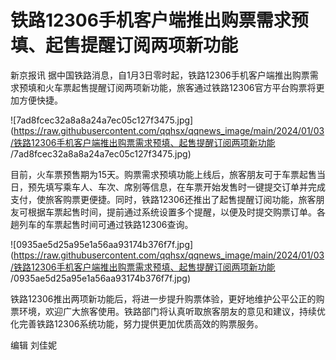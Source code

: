 # 铁路12306手机客户端推出购票需求预填、起售提醒订阅两项新功能

新京报讯
据中国铁路消息，自1月3日零时起，铁路12306手机客户端推出购票需求预填和火车票起售提醒订阅两项新功能，旅客通过铁路12306官方平台购票将更加方便快捷。

![7ad8fcec32a8a8a24a7ec05c127f3475.jpg](https://raw.githubusercontent.com/qqhsx/qqnews_image/main/2024/01/03/铁路12306手机客户端推出购票需求预填、起售提醒订阅两项新功能 /7ad8fcec32a8a8a24a7ec05c127f3475.jpg)

目前，火车票预售期为15天。购票需求预填功能上线后，旅客朋友可于车票起售当日，预先填写乘车人、车次、席别等信息，在车票开始发售时一键提交订单并完成支付，使旅客购票更便捷。同时，铁路12306还推出了起售提醒订阅功能，旅客朋友可根据车票起售时间，提前通过系统设置多个提醒，以便及时提交购票订单。各趟列车的车票起售时间可通过铁路12306查询。

![0935ae5d25a95e1a56aa93174b376f7f.jpg](https://raw.githubusercontent.com/qqhsx/qqnews_image/main/2024/01/03/铁路12306手机客户端推出购票需求预填、起售提醒订阅两项新功能 /0935ae5d25a95e1a56aa93174b376f7f.jpg)

铁路12306推出两项新功能后，将进一步提升购票体验，更好地维护公平公正的购票环境，欢迎广大旅客使用。铁路部门将认真听取旅客朋友的意见和建议，持续优化完善铁路12306系统功能，努力提供更加优质高效的购票服务。

编辑 刘佳妮

